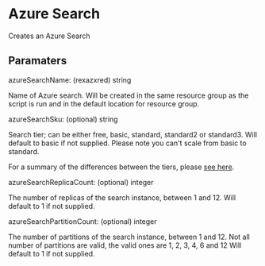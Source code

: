 # Azure Search

Creates an Azure Search

## Paramaters

azureSearchName: (rexazxred) string

Name of Azure search. Will be created in the same resource group as the script is run and in the default location for resource group.

azureSearchSku: (optional) string

Search tier; can be either free, basic, standard, standard2 or standard3.
Will default to basic if not supplied.
Please note you can't scale from basic to standard.

For a summary of the differences between the tiers,
please [see here](https://azure.microsoft.com/en-us/blog/new-azure-search-tiers-and-basic-and-standard-s2-general-availability/).

azureSearchReplicaCount: (optional) integer

The number of replicas of the search instance, between 1 and 12.
Will default to 1 if not supplied.

azureSearchPartitionCount: (optional) integer

The number of partitions of the search instance, between 1 and 12.
Not all number of partitions are valid, the valid ones are 1, 2, 3, 4, 6 and 12
Will default to 1 if not supplied.
